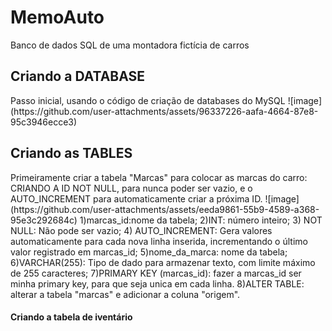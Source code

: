# MemoAuto
Banco de dados SQL de uma montadora fictícia de carros

<h2>Criando a DATABASE</h2>
Passo inicial, usando o código de criação de databases do MySQL
![image](https://github.com/user-attachments/assets/96337226-aafa-4664-87e8-95c3946ecce3)

<h2>Criando as TABLES</h2>
Primeiramente criar a tabela "Marcas" para colocar as marcas do carro:
CRIANDO A ID NOT NULL, para nunca poder ser vazio, e o AUTO_INCREMENT para automaticamente criar a próxima ID.
![image](https://github.com/user-attachments/assets/eeda9861-55b9-4589-a368-95e3c292684c)
1)marcas_id:nome da tabela;
2)INT: número inteiro;
3) NOT NULL: Não pode ser vazio;
4) AUTO_INCREMENT: Gera valores automaticamente para cada nova linha inserida, incrementando o último valor registrado em marcas_id;
5)nome_da_marca: nome da tabela;
6)VARCHAR(255): Tipo de dado para armazenar texto, com limite máximo de 255 caracteres;
7)PRIMARY KEY (marcas_id): fazer a marcas_id ser minha primary key, para que seja unica em cada linha.
8)ALTER TABLE: alterar a tabela "marcas" e adicionar a coluna "origem".

<h4>Criando a tabela de iventário</h4>





